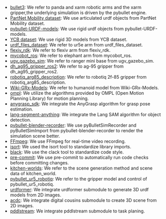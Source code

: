 - [bullet3](https://github.com/bulletphysics/bullet3): We refer to panda and xarm robotic arms and the xarm gripper,the underlying simulation is driven by the pybullet engine.
- [PartNet Mobility dataset](https://sapien.ucsd.edu/browse): We use articulated urdf objects from PartNet Mobility dataset.
- [pybullet-URDF-models](https://github.com/ChenEating716/pybullet-URDF-models): We use rigid urdf objects from pybullet-URDF-models.
- [YCB dataset](http://ycb-benchmarks.s3-website-us-east-1.amazonaws.com/): We use rigid 3D models from YCB dataset.
- [urdf_files_dataset](https://github.com/Daniella1/urdf_files_dataset): We refer to ur5e arm from urdf_files_dataset.
- [flexiv_rdk](https://github.com/flexivrobotics/flexiv_rdk): We refer to flexiv arm from flexiv_rdk.
- [mycobot_ros](https://github.com/elephantrobotics/mycobot_ros): We refer to elephant arm from mycobot_ros.
- [ugv_gazebo_sim](https://github.com/agilexrobotics/ugv_gazebo_sim): We refer to ranger mini base from ugv_gazebo_sim.
- [dh_ag95_gripper_ros2](https://github.com/ian-chuang/dh_ag95_gripper_ros2): We refer to ag-95 gripper from dh_ag95_gripper_ros2.
- [robotiq_arg85_description](https://github.com/a-price/robotiq_arg85_description): We refer to robotiq 2f-85 gripper from robotiq_arg85_description.
- [Wiki-GRx-Models](https://github.com/FFTAI/Wiki-GRx-Models): We refer to humanoid model from Wiki-GRx-Models.
- [ompl](https://github.com/ompl/ompl): We utilize the algorithms provided by OMPL (Open Motion Planning Library) for motion planning.
- [anygrasp_sdk](https://github.com/graspnet/anygrasp_sdk): We integrate the AnyGrasp algorithm for grasp pose estimation.
- [lang-segment-anything](https://github.com/luca-medeiros/lang-segment-anything): We integrate the Lang SAM algorithm for object detection.
- [pybullet-blender-recorder](https://github.com/huy-ha/pybullet-blender-recorder): We use pyBulletSimRecorder and pyBulletSimImport from pybullet-blender-recorder to render the simulation scene better.
- [FFmpeg](https://github.com/FFmpeg/FFmpeg): We use FFmpeg for real-time video recording.
- [isort](https://github.com/PyCQA/isort): We used the isort tool to standardize library imports.
- [black](https://github.com/psf/black): We use the clack tool to standardize code style.
- [pre-commit](https://github.com/pre-commit/pre-commit): We use pre-commit to automatically run code checks before committing changes.
- [kitchen-worlds](https://github.com/Learning-and-Intelligent-Systems/kitchen-worlds): We refer to the scene generation method and scene data of kitchen_world.
- [pybullet_ur5_robotiq](https://github.com/ElectronicElephant/pybullet_ur5_robotiq): We refer to the gripper model and control of pybullet_ur5_robotiq.
- [urdformer](https://github.com/starry521/urdformer.git): We integrate urdformer submodule to generate 3D urdf models from 2D images.
- [acdc](https://github.com/starry521/digital-cousins.git): We integrate digital cousins submodule to create 3D scene from 2D images.
- [pddlstream](https://github.com/starry521/pddlstream.git): We integrate pddlstream submodule to task planing.